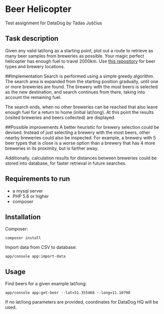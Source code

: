 # Beer Helicopter

Test assignment for DataDog by Tadas Juščius

## Task description
Given any valid lat/long as a starting point, plot out a route to retrieve as many beer samples from breweries as possible.
Your magic perfect helicopter has enough fuel to travel 2000km. Use [this repository](https://github.com/brewdega/open-beer-database-dumps) for
beer types and brewery locations.

##Implementation
Search is performed using a simple greedy algorithm. The search area is expanded from the starting position gradually,
 until one or more breweries are found. The brewery with the most beers is selected as the new destination, and search
 continues from there, taking into account the remaining fuel.
 
 The search ends, when no other breweries can be reached that also leave enough fuel for a return to home (initial lat/long).
 At this point the results (visited breweries and beers collected) are displayed.
 
##Possible improvements
A better heuristic for brewery selection could be devised. Instead of just selecting a brewery with the most beers, other nearby
breweries could also be inspected. For example, a brewery with 5 beer types that is close is a worse option than a brewery that has
4 more breweries in its proximity, but is farther away.

Additionally, calculation results for distances between breweries could be stored into database, for faster retrieval in future
searches.

## Requirements to run

* a mysql server
* PHP 5.6 or higher
* composer

## Installation

Composer:

    composer install
    
Import data from CSV to database:

    app/console app:import-data
    
## Usage

Find beers for a given example lat/long:

    app/console app:get-beer --lat=51.355468 --long=11.10790
    
If no lat/long parameters are provided, coordinates for DataDog HQ will be used.